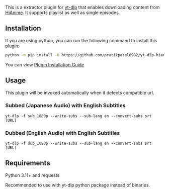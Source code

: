 This is a extractor plugin for [yt-dlp](https://github.com/yt-dlp/yt-dlp) that enables downloading content from [HiAnime](https://hianime.to/).
It supports playlist as well as single episodes.

## Installation
If you are using python, you can run the following command to install this plugin:
```bash
python -m pip install -U https://github.com/pratikpatel8982/yt-dlp-hianime/archive/master.zip
```
You can view [Plugin Installation Guide](https://github.com/yt-dlp/yt-dlp?tab=readme-ov-file#installing-plugins)

## Usage

This plugin will be invoked automatically when it detects compatible url.

### Subbed (Japanese Audio) with English Subtitles
```
yt-dlp -f sub_1080p --write-subs --sub-lang en --convert-subs srt [URL]
```
### Dubbed (English Audio) with English Subtitles
```
yt-dlp -f dub_1080p --write-subs --sub-lang en --convert-subs srt [URL]
```

## Requirements

Python 3.11+ and requests

Recommended to use with yt-dlp python package instead of binaries.
